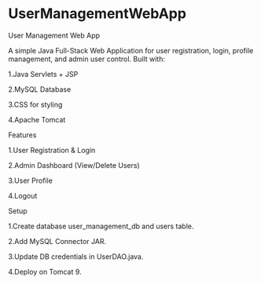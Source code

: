 # UserManagementWebApp



User Management Web App

A simple Java Full-Stack Web Application for user registration, login, profile management, and admin user control.
Built with:

 1.Java Servlets + JSP
 
 2.MySQL Database
 
 3.CSS for styling
 
 4.Apache Tomcat


Features

 1.User Registration & Login
 
 2.Admin Dashboard (View/Delete Users)
 
 3.User Profile
 
 4.Logout

Setup

 1.Create database user_management_db and users table.
 
 2.Add MySQL Connector JAR.
 
 3.Update DB credentials in UserDAO.java.
 
 4.Deploy on Tomcat 9.
